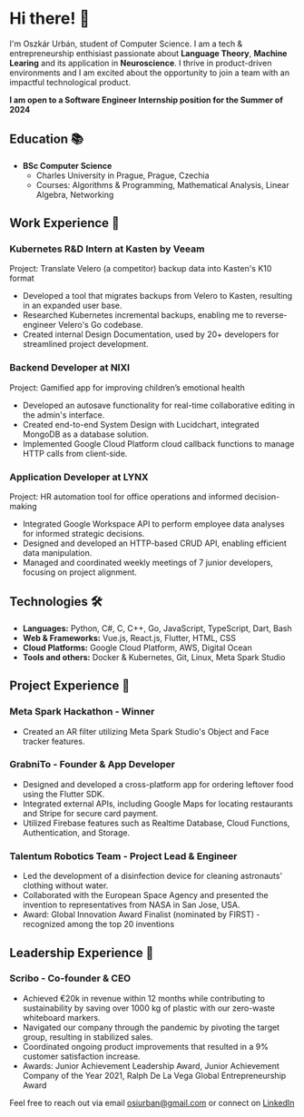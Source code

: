 # Hi there! 👋

I'm Oszkár Urbán, student of Computer Science. I am a tech & entrepreneurship enthisiast passionate about **Language Theory**, **Machine Learing** and its application in **Neuroscience**. I thrive in product-driven environments and I am excited about the opportunity to join a team with an impactful technological product. 

**I am open to a Software Engineer Internship position for the Summer of 2024**

## Education 📚

- **BSc Computer Science**
  - Charles University in Prague, Prague, Czechia
  - Courses: Algorithms & Programming, Mathematical Analysis, Linear Algebra, Networking

## Work Experience 💼

### Kubernetes R&D Intern at Kasten by Veeam
Project: Translate Velero (a competitor) backup data into Kasten's K10 format
- Developed a tool that migrates backups from Velero to Kasten, resulting in an expanded user base.
- Researched Kubernetes incremental backups, enabling me to reverse-engineer Velero's Go codebase.
- Created internal Design Documentation, used by 20+ developers for streamlined project development.


### Backend Developer at NIXI
Project: Gamified app for improving children’s emotional health
- Developed an autosave functionality for real-time collaborative editing in the admin's interface.
- Created end-to-end System Design with Lucidchart, integrated MongoDB as a database solution.
- Implemented Google Cloud Platform cloud callback functions to manage HTTP calls from client-side.


### Application Developer at LYNX
Project: HR automation tool for office operations and informed decision-making
- Integrated Google Workspace API to perform employee data analyses for informed strategic decisions.
- Designed and developed an HTTP-based CRUD API, enabling efficient data manipulation.
- Managed and coordinated weekly meetings of 7 junior developers, focusing on project alignment.

## Technologies 🛠️

- **Languages:** Python, C#, C, C++, Go, JavaScript, TypeScript, Dart, Bash
- **Web & Frameworks:** Vue.js, React.js, Flutter, HTML, CSS
- **Cloud Platforms:** Google Cloud Platform, AWS, Digital Ocean
- **Tools and others:** Docker & Kubernetes, Git, Linux, Meta Spark Studio

## Project Experience 🚀

### Meta Spark Hackathon - Winner
- Created an AR filter utilizing Meta Spark Studio's Object and Face tracker features.

### GrabniTo - Founder & App Developer
- Designed and developed a cross-platform app for ordering leftover food using the Flutter SDK.
- Integrated external APIs, including Google Maps for locating restaurants and Stripe for secure card payment.
- Utilized Firebase features such as Realtime Database, Cloud Functions, Authentication, and Storage.


### Talentum Robotics Team - Project Lead & Engineer
- Led the development of a disinfection device for cleaning astronauts' clothing without water.
- Collaborated with the European Space Agency and presented the invention to representatives from NASA in San Jose, USA.
- Award: Global Innovation Award Finalist (nominated by FIRST) - recognized among the top 20 inventions
  
## Leadership Experience 🚀

### Scribo - Co-founder & CEO
- Achieved €20k in revenue within 12 months while contributing to sustainability by saving over 1000 kg of plastic with  our zero-waste whiteboard markers.
- Navigated our company through the pandemic by pivoting the target group, resulting in stabilized sales.
- Coordinated ongoing product improvements that resulted in a 9% customer satisfaction increase.
- Awards: Junior Achievement Leadership Award, Junior Achievement Company of the Year 2021, Ralph De La Vega Global Entrepreneurship Award

Feel free to reach out via email [osiurban@gmail.com](mailto:osiurban@gmail.com) or connect on [LinkedIn](https://www.linkedin.com/in/oszkarurban)

<!--
**OszkarU/OszkarU** is a ✨ _special_ ✨ repository because its `README.md` (this file) appears on your GitHub profile.

Here are some ideas to get you started:

- 🔭 I’m currently working on ...
- 🌱 I’m currently learning ...
- 👯 I’m looking to collaborate on ...
- 🤔 I’m looking for help with ...
- 💬 Ask me about ...
- 📫 How to reach me: ...
- 😄 Pronouns: ...
- ⚡ Fun fact: ...
-->
